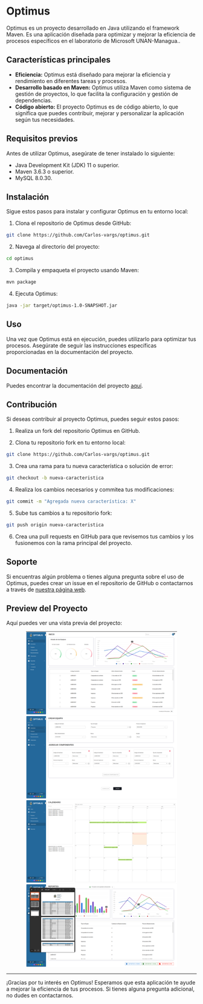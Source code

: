 # Optimus

Optimus es un proyecto desarrollado en Java utilizando el framework Maven. Es una aplicación diseñada para optimizar y mejorar la eficiencia de procesos específicos en el laboratorio de Microsoft UNAN-Managua..

## Características principales

- **Eficiencia:** Optimus está diseñado para mejorar la eficiencia y rendimiento en diferentes tareas y procesos.
- **Desarrollo basado en Maven:** Optimus utiliza Maven como sistema de gestión de proyectos, lo que facilita la configuración y gestión de dependencias.
- **Código abierto:** El proyecto Optimus es de código abierto, lo que significa que puedes contribuir, mejorar y personalizar la aplicación según tus necesidades.

## Requisitos previos

Antes de utilizar Optimus, asegúrate de tener instalado lo siguiente:

- Java Development Kit (JDK) 11 o superior.
- Maven 3.6.3 o superior.
- MySQL 8.0.30.

## Instalación

Sigue estos pasos para instalar y configurar Optimus en tu entorno local:

1. Clona el repositorio de Optimus desde GitHub:
```bash 
git clone https://github.com/Carlos-vargs/optimus.git
```
2. Navega al directorio del proyecto:
```bash
cd optimus
```
3. Compila y empaqueta el proyecto usando Maven:
```bash
mvn package
```
4. Ejecuta Optimus:
```bash
java -jar target/optimus-1.0-SNAPSHOT.jar
```

## Uso

Una vez que Optimus está en ejecución, puedes utilizarlo para optimizar tus procesos. Asegúrate de seguir las instrucciones específicas proporcionadas en la documentación del proyecto.

## Documentación

Puedes encontrar la documentación del proyecto [aquí](https://drive.google.com/drive/folders/1OFQXhZCrj5xt1UMmQMYefhtg_v6KyKpW?usp=sharing).

## Contribución

Si deseas contribuir al proyecto Optimus, puedes seguir estos pasos:

1. Realiza un fork del repositorio Optimus en GitHub.

2. Clona tu repositorio fork en tu entorno local:
```bash
git clone https://github.com/Carlos-vargs/optimus.git
```

3. Crea una rama para tu nueva característica o solución de error:
```bash
git checkout -b nueva-caracteristica
```

4. Realiza los cambios necesarios y commitea tus modificaciones:
```bash
git commit -m "Agregada nueva característica: X"
```

5. Sube tus cambios a tu repositorio fork:
```bash
git push origin nueva-caracteristica
```
6. Crea una pull requests en GitHub para que revisemos tus cambios y los fusionemos con la rama principal del proyecto.

## Soporte

Si encuentras algún problema o tienes alguna pregunta sobre el uso de Optimus, puedes crear un issue en el repositorio de GitHub o contactarnos a través de [nuestra página web](https://carlosvargas.vercel.app/).

## Preview del Proyecto

Aquí puedes ver una vista previa del proyecto:
<p align="center">
  <img src="https://github.com/Carlos-vargs/optimus/blob/main/src/main/java/resources/images/home-optimus.png" alt="optimus home view" width="400" />
  <img src="https://github.com/Carlos-vargs/optimus/blob/main/src/main/java/resources/images/equipment-optimus.png" alt="optimus equipment view" width="400" />
  <img src="https://github.com/Carlos-vargs/optimus/blob/main/src/main/java/resources/images/schedule-optimus.png" alt="optimus schedule view" width="400" />
  <img src="https://github.com/Carlos-vargs/optimus/blob/main/src/main/java/resources/images/reports-optimus.png" alt="optimus reports view" width="400" />
</p>

---
¡Gracias por tu interés en Optimus! Esperamos que esta aplicación te ayude a mejorar la eficiencia de tus procesos. Si tienes alguna pregunta adicional, no dudes en contactarnos.




